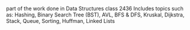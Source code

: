 part of the work done in Data Structures class 2436
Includes topics such as: Hashing, Binary Search Tree (BST), AVL, BFS & DFS, Kruskal, Dijkstra, Stack, Queue, Sorting, Huffman, Linked Lists
